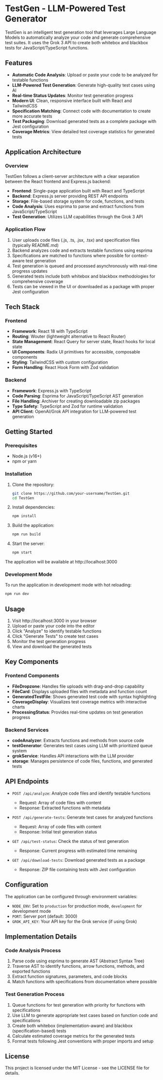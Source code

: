 # TestGen - LLM-Powered Test Generator

TestGen is an intelligent test generation tool that leverages Large Language Models to automatically analyze your code and generate comprehensive test suites. It uses the Grok 3 API to create both whitebox and blackbox tests for JavaScript/TypeScript functions.

## Features

- **Automatic Code Analysis**: Upload or paste your code to be analyzed for testable functions
- **LLM-Powered Test Generation**: Generate high-quality test cases using AI
- **Real-time Status Updates**: Monitor test generation progress
- **Modern UI**: Clean, responsive interface built with React and TailwindCSS
- **Specification Matching**: Connect code with documentation to create more accurate tests
- **Test Packaging**: Download generated tests as a complete package with Jest configuration
- **Coverage Metrics**: View detailed test coverage statistics for generated tests

## Application Architecture

### Overview
TestGen follows a client-server architecture with a clear separation between the React frontend and Express.js backend:

- **Frontend**: Single-page application built with React and TypeScript
- **Backend**: Express.js server providing REST API endpoints
- **Storage**: File-based storage system for code, functions, and tests
- **Code Analysis**: Uses esprima to parse and extract functions from JavaScript/TypeScript
- **Test Generation**: Utilizes LLM capabilities through the Grok 3 API

### Application Flow
1. User uploads code files (.js, .ts, .jsx, .tsx) and specification files (typically README.md)
2. Backend analyzes code and extracts testable functions using esprima
3. Specifications are matched to functions where possible for context-aware test generation
4. Test generation is queued and processed asynchronously with real-time progress updates
5. Generated tests include both whitebox and blackbox methodologies for comprehensive coverage
6. Tests can be viewed in the UI or downloaded as a package with proper Jest configuration

## Tech Stack

### Frontend
- **Framework**: React 18 with TypeScript
- **Routing**: Wouter (lightweight alternative to React Router)
- **State Management**: React Query for server state, React hooks for local state
- **UI Components**: Radix UI primitives for accessible, composable components
- **Styling**: TailwindCSS with custom configuration
- **Form Handling**: React Hook Form with Zod validation

### Backend
- **Framework**: Express.js with TypeScript
- **Code Parsing**: Esprima for JavaScript/TypeScript AST generation
- **File Handling**: Archiver for creating downloadable zip packages
- **Type Safety**: TypeScript and Zod for runtime validation
- **API Client**: OpenAI/Grok API integration for LLM-powered test generation

## Getting Started

### Prerequisites

- Node.js (v16+)
- npm or yarn

### Installation

1. Clone the repository:
   ```bash
   git clone https://github.com/your-username/TestGen.git
   cd TestGen
   ```

2. Install dependencies:
   ```bash
   npm install
   ```

3. Build the application:
   ```bash
   npm run build
   ```

4. Start the server:
   ```bash
   npm start
   ```

The application will be available at http://localhost:3000

### Development Mode

To run the application in development mode with hot reloading:

```bash
npm run dev
```

## Usage

1. Visit http://localhost:3000 in your browser
2. Upload or paste your code into the editor
3. Click "Analyze" to identify testable functions
4. Click "Generate Tests" to create test cases
5. Monitor the test generation progress
6. View and download the generated tests

## Key Components

### Frontend Components
- **FileDropzone**: Handles file uploads with drag-and-drop capability
- **FileCard**: Displays uploaded files with metadata and function count
- **GeneratedTestFile**: Shows generated test code with syntax highlighting
- **CoverageDisplay**: Visualizes test coverage metrics with interactive charts
- **ProcessingStatus**: Provides real-time updates on test generation progress

### Backend Services
- **codeAnalyzer**: Extracts functions and methods from source code
- **testGenerator**: Generates test cases using LLM with prioritized queue system
- **grokService**: Handles API interactions with the LLM provider
- **storage**: Manages persistence of code files, functions, and generated tests

## API Endpoints

- `POST /api/analyze`: Analyze code files and identify testable functions
  - Request: Array of code files with content
  - Response: Extracted functions with metadata

- `POST /api/generate-tests`: Generate test cases for analyzed functions
  - Request: Array of code files with content
  - Response: Initial test generation status

- `GET /api/test-status`: Check the status of test generation
  - Response: Current progress with estimated time remaining

- `GET /api/download-tests`: Download generated tests as a package
  - Response: ZIP file containing tests with Jest configuration

## Configuration

The application can be configured through environment variables:

- `NODE_ENV`: Set to `production` for production mode, `development` for development mode
- `PORT`: Server port (default: 3000)
- `GROK_API_KEY`: Your API key for the Grok service (if using Grok)

## Implementation Details

### Code Analysis Process
1. Parse code using esprima to generate AST (Abstract Syntax Tree)
2. Traverse AST to identify functions, arrow functions, methods, and exported functions
3. Extract function signatures, parameters, and code blocks
4. Match functions with specifications from documentation where possible

### Test Generation Process
1. Queue functions for test generation with priority for functions with specifications
2. Use LLM to generate appropriate test cases based on function code and specifications
3. Create both whitebox (implementation-aware) and blackbox (specification-based) tests
4. Calculate estimated coverage metrics for the generated tests
5. Format tests following Jest conventions with proper imports and setup

## License

This project is licensed under the MIT License - see the LICENSE file for details. 